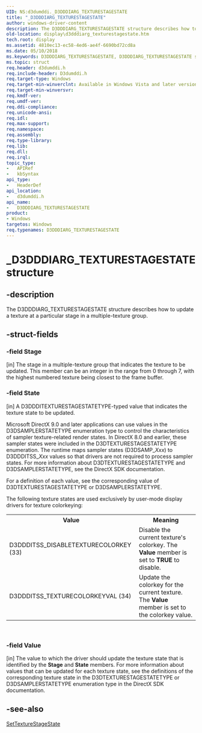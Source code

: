 ```yaml
---
UID: NS:d3dumddi._D3DDDIARG_TEXTURESTAGESTATE
title: "_D3DDDIARG_TEXTURESTAGESTATE"
author: windows-driver-content
description: The D3DDDIARG_TEXTURESTAGESTATE structure describes how to update a texture at a particular stage in a multiple-texture group.
old-location: display\d3dddiarg_texturestagestate.htm
tech.root: display
ms.assetid: 4810ec13-ec58-4ed6-ae4f-6690bd72cd8a
ms.date: 05/10/2018
ms.keywords: D3DDDIARG_TEXTURESTAGESTATE, D3DDDIARG_TEXTURESTAGESTATE structure [Display Devices], UMDisplayDriver_param_Structs_320d722f-2fbb-4fca-a06c-02e1be6e0190.xml, _D3DDDIARG_TEXTURESTAGESTATE, d3dumddi/D3DDDIARG_TEXTURESTAGESTATE, display.d3dddiarg_texturestagestate
ms.topic: struct
req.header: d3dumddi.h
req.include-header: D3dumddi.h
req.target-type: Windows
req.target-min-winverclnt: Available in Windows Vista and later versions of the Windows operating systems.
req.target-min-winversvr: 
req.kmdf-ver: 
req.umdf-ver: 
req.ddi-compliance: 
req.unicode-ansi: 
req.idl: 
req.max-support: 
req.namespace: 
req.assembly: 
req.type-library: 
req.lib: 
req.dll: 
req.irql: 
topic_type:
-	APIRef
-	kbSyntax
api_type:
-	HeaderDef
api_location:
-	d3dumddi.h
api_name:
-	D3DDDIARG_TEXTURESTAGESTATE
product:
- Windows
targetos: Windows
req.typenames: D3DDDIARG_TEXTURESTAGESTATE
---
```


# _D3DDDIARG_TEXTURESTAGESTATE structure


## -description


The D3DDDIARG_TEXTURESTAGESTATE structure describes how to update a texture at a particular stage in a multiple-texture group. 


## -struct-fields




### -field Stage

[in] The stage in a multiple-texture group that indicates the texture to be updated. This member can be an integer in the range from 0 through 7, with the highest numbered texture being closest to the frame buffer.


### -field State

[in] A D3DDDITEXTURESTAGESTATETYPE-typed value that indicates the texture state to be updated. 

Microsoft DirectX 9.0 and later applications can use values in the D3DSAMPLERSTATETYPE enumeration type to control the characteristics of sampler texture-related render states. In DirectX 8.0 and earlier, these sampler states were included in the D3DTEXTURESTAGESTATETYPE enumeration. The runtime maps sampler states (D3DSAMP_<i>Xxx</i>) to D3DDDITSS_<i>Xxx</i> values so that drivers are not required to process sampler states. For more information about D3DTEXTURESTAGESTATETYPE and D3DSAMPLERSTATETYPE, see the DirectX SDK documentation.

For a definition of each value, see the corresponding value of D3DTEXTURESTAGESTATETYPE or D3DSAMPLERSTATETYPE.

The following texture states are used exclusively by user-mode display drivers for texture colorkeying:

<table>
<tr>
<th>Value</th>
<th>Meaning</th>
</tr>
<tr>
<td>
D3DDDITSS_DISABLETEXTURECOLORKEY (33)

</td>
<td>
Disable the current texture's colorkey. The <b>Value</b> member is set to <b>TRUE</b> to disable.

</td>
</tr>
<tr>
<td>
D3DDDITSS_TEXTURECOLORKEYVAL (34)

</td>
<td>
Update the colorkey for the current texture. The <b>Value</b> member is set to the colorkey value.

</td>
</tr>
</table>
 


### -field Value

[in] The value to which the driver should update the texture state that is identified by the <b>Stage</b> and <b>State</b> members. For more information about values that can be updated for each texture state, see the definitions of the corresponding texture state in the D3DTEXTURESTAGESTATETYPE or D3DSAMPLERSTATETYPE enumeration type in the DirectX SDK documentation.


## -see-also




<a href="https://msdn.microsoft.com/56b9d7bf-1036-4ad1-a0fb-4d7154b50b27">SetTextureStageState</a>
 

 

